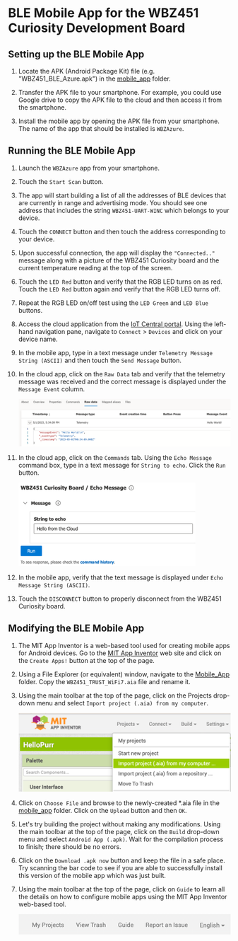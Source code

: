 # BLE Mobile App for the WBZ451 Curiosity Development Board

## Setting up the BLE Mobile App

1. Locate the APK (Android Package Kit) file (e.g. "WBZ451_BLE_Azure.apk") in the [mobile_app](./mobile_app/) folder.

2. Transfer the APK file to your smartphone. For example, you could use Google drive to copy the APK file to the cloud and then access it from the smartphone.

3. Install the mobile app by opening the APK file from your smartphone. The name of the app that should be installed is `WBZAzure`.

## Running the BLE Mobile App

1. Launch the `WBZAzure` app from your smartphone.

2. Touch the `Start Scan` button.

3. The app will start building a list of all the addresses of BLE devices that are currently in range and advertising mode. You should see one address that includes the string `WBZ451-UART-WINC` which belongs to your device.

4. Touch the `CONNECT` button and then touch the address corresponding to your device.

5. Upon successful connection, the app will display the `"Connected.."` message along with a picture of the WBZ451 Curiosity board and the current temperature reading at the top of the screen.

6. Touch the `LED Red` button and verify that the RGB LED turns on as red. Touch the `LED Red` button again and verify that the RGB LED turns off.

7. Repeat the RGB LED on/off test using the `LED Green` and `LED Blue` buttons.

8. Access the cloud application from the [IoT Central portal](https://apps.azureiotcentral.com). Using the left-hand navigation pane, navigate to `Connect` > `Devices` and click on your device name.

9. In the mobile app, type in a text message under `Telemetry Message String (ASCII)` and then touch the `Send Message` button.

10. In the cloud app, click on the `Raw Data` tab and verify that the telemetry message was received and the correct message is displayed under the `Message Event` column.

    <img src=".//media/ble_run_10.png" width=600/>

11. In the cloud app, click on the `Commands` tab. Using the `Echo Message` command box, type in a text message for `String to echo`. Click the `Run` button.

    <img src=".//media/ble_run_11.png" width=400/>

12. In the mobile app, verify that the text message is displayed under `Echo Message String (ASCII)`.

13. Touch the `DISCONNECT` button to properly disconnect from the WBZ451 Curiosity board.

## Modifying the BLE Mobile App

1. The MIT App Inventor is a web-based tool used for creating mobile apps for Android devices. Go to the [MIT App Inventor](https://appinventor.mit.edu) web site and click on the `Create Apps!` button at the top of the page.

2. Using a File Explorer (or equivalent) window, navigate to the [Mobile_App](./Mobile_App/) folder. Copy the `WBZ451_TRUST_WiFi7.aia` file and rename it.

2. Using the main toolbar at the top of the page, click on the Projects drop-down menu and select `Import project (.aia) from my computer`.

    <img src=".//media/ble_mod_03.png" width=500/>

3. Click on `Choose File` and browse to the newly-created *.aia file in the [mobile_app](./mobile_app/) folder. Click on the `Upload` button and then `OK`.

4. Let's try building the project without making any modifications. Using the main toolbar at the top of the page, click on the `Build` drop-down menu and select `Android App (.apk)`. Wait for the compilation process to finish; there should be no errors.

5. Click on the `Download .apk now` button and keep the file in a safe place. Try scanning the bar code to see if you are able to successfully install this version of the mobile app which was just built.

6. Using the main toolbar at the top of the page, click on `Guide` to learn all the details on how to configure mobile apps using the MIT App Inventor web-based tool.

    <img src=".//media/ble_mod_07.png" width=500/>

